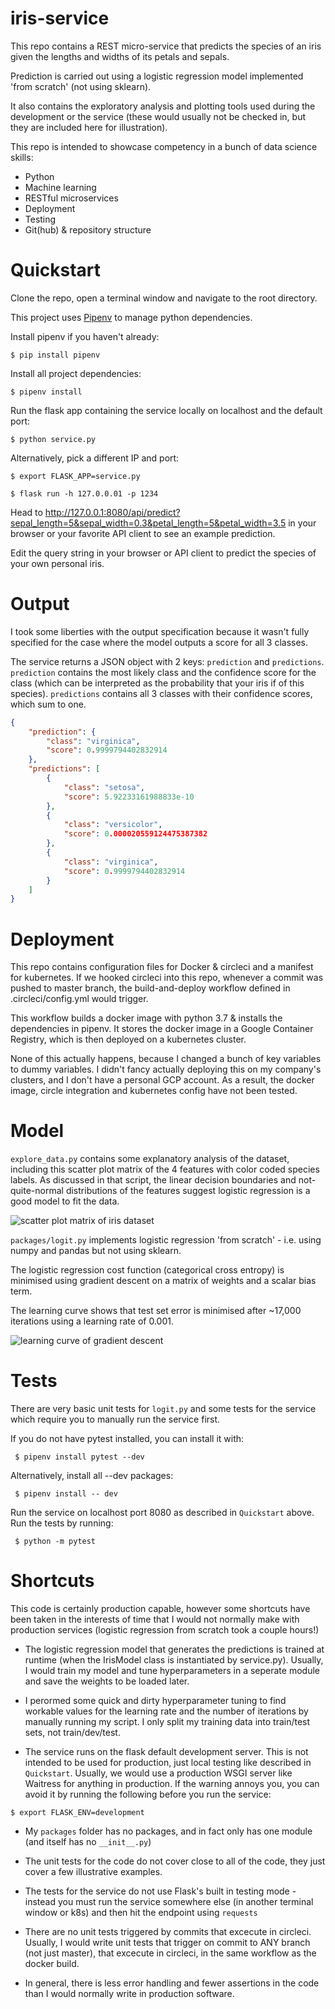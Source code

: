 # iris-service

This repo contains a REST micro-service that predicts the species of an iris given the lengths and widths of its petals and sepals.

Prediction is carried out using a logistic regression model implemented 'from scratch' (not using sklearn).

It also contains the exploratory analysis and plotting tools used during the development or the service (these would usually not be checked in, but they are included here for illustration).

This repo is intended to showcase competency in a bunch of data science skills: 
- Python
- Machine learning
- RESTful microservices
- Deployment
- Testing
- Git(hub) & repository structure

# Quickstart

Clone the repo, open a terminal window and navigate to the root directory.

This project uses [Pipenv](https://github.com/pypa/pipenv) to manage python dependencies.

Install pipenv if you haven't already:

```$ pip install pipenv``` 

Install all project dependencies:

```$ pipenv install``` 

Run the flask app containing the service locally on localhost and the default port:

```$ python service.py``` 

Alternatively, pick a different IP and port:

```$ export FLASK_APP=service.py```


```$ flask run -h 127.0.0.01 -p 1234``` 

Head to http://127.0.0.1:8080/api/predict?sepal_length=5&sepal_width=0.3&petal_length=5&petal_width=3.5 in your browser or your favorite API client to see an example prediction.

Edit the query string in your browser or API client to predict the species of your own personal iris.

# Output

I took some liberties with the output specification because it wasn't fully specified for the case where the model outputs a score for all 3 classes.

The service returns a JSON object with 2 keys: `prediction` and `predictions`. `prediction` contains the most likely class and the confidence score for the class (which can be interpreted as the probability that your iris if of this species). `predictions` contains all 3 classes with their confidence scores, which sum to one.

```json
{
    "prediction": {
        "class": "virginica",
        "score": 0.9999794402832914
    },
    "predictions": [
        {
            "class": "setosa",
            "score": 5.92233161988833e-10
        },
        {
            "class": "versicolor",
            "score": 0.000020559124475387382
        },
        {
            "class": "virginica",
            "score": 0.9999794402832914
        }
    ]
}
```

# Deployment

This repo contains configuration files for Docker & circleci and a manifest for kubernetes.
If we hooked circleci into this repo, whenever a commit was pushed to master branch, the build-and-deploy workflow defined in .circleci/config.yml would trigger.

This workflow builds a docker image with python 3.7 & installs the dependencies in pipenv. It stores the docker image in a Google Container Registry, which is then deployed on a kubernetes cluster.

None of this actually happens, because I changed a bunch of key variables to dummy variables. I didn't fancy actually deploying this on my company's clusters, and I don't have a personal GCP account. As a result, the docker image, circle integration and kubernetes config have not been tested.

# Model

`explore_data.py` contains some explanatory analysis of the dataset, including this scatter plot matrix of the 4 features with color coded species labels. As discussed in that script, the linear decision boundaries and not-quite-normal distributions of the features suggest logistic regression is a good model to fit the data.

![scatter plot matrix of iris dataset](https://github.com/Edd-Rowe/iris-service/blob/master/images/scatter_matrix.png)

`packages/logit.py` implements logistic regression 'from scratch' - i.e. using numpy and pandas but not using sklearn.

The logistic regression cost function (categorical cross entropy) is minimised using gradient descent on a matrix of weights and a scalar bias term.

The learning curve shows that test set error is minimised after ~17,000 iterations using a learning rate of 0.001.

![learning curve of gradient descent](https://github.com/Edd-Rowe/iris-service/blob/master/images/learning_curve.png)

# Tests

There are very basic unit tests for `logit.py` and some tests for the service which require you to manually run the service first.

If you do not have pytest installed, you can install it with:

``` $ pipenv install pytest --dev```

Alternatively, install all --dev packages:

``` $ pipenv install -- dev```

Run the service on localhost port 8080 as described in `Quickstart` above. Run the tests by running:

``` $ python -m pytest```

# Shortcuts

This code is certainly production capable, however some shortcuts have been taken in the interests of time that I would not normally make with production services (logistic regression from scratch took a couple hours!)

- The logistic regression model that generates the predictions is trained at runtime (when the IrisModel class is instantiated by service.py). Usually, I would train my model and tune hyperparameters in a seperate module and save the weights to be loaded later.

- I perormed some quick and dirty hyperparameter tuning to find workable values for the learning rate and the number of iterations by manually running my script. I only split my training data into train/test sets, not train/dev/test.

- The service runs on the flask default development server. This is not intended to be used for production, just local testing like described in `Quickstart`. Usually, we would use a production WSGI server like Waitress for anything in production. If the warning annoys you, you can avoid it by running the following before you run the service:

```
$ export FLASK_ENV=development
```

- My `packages` folder has no packages, and in fact only has one module (and itself has no `__init__.py`)

- The unit tests for the code do not cover close to all of the code, they just cover a few illustrative examples.

- The tests for the service do not use Flask's built in testing mode - instead you must run the service somewhere else (in another terminal window or k8s) and then hit the endpoint using `requests`

- There are no unit tests triggered by commits that excecute in circleci. Usually, I would write unit tests that trigger on commit to ANY branch (not just master), that excecute in circleci, in the same workflow as the docker build. 

- In general, there is less error handling and fewer assertions in the code than I would normally write in production software.
